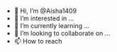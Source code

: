 - 👋 Hi, I’m @Aisha1409
- 👀 I’m interested in ...
- 🌱 I’m currently learning ...
- 💞️ I’m looking to collaborate on ...
- 📫 How to reach 
